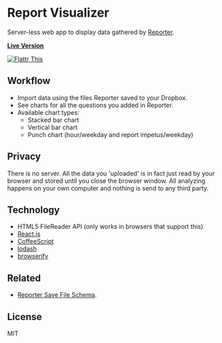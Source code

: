 # Report Visualizer

Server-less web app to display data gathered by [Reporter].

**[Live Version](http://killercup.github.io/report-visualizer/)**

[![Flattr This](http://api.flattr.com/button/flattr-badge-large.png)](http://flattr.com/thing/2729835/)

[Reporter]: http://www.reporter-app.com/

## Workflow

- Import data using the files Reporter saved to your Dropbox.
- See charts for all the questions you added in Reporter.
- Available chart types:
    - Stacked bar chart
    - Vertical bar chart
    - Punch chart (hour/weekday and report impetus/weekday)

## Privacy

There is no server. All the data you 'uploaded' is in fact just read by your browser and stored until you close the browser window. All analyzing happens on your own computer and nothing is send to any third party.

## Technology

- HTML5 FileReader API (only works in browsers that support this)
- [React.js](http://facebook.github.io/react/)
- [CoffeeScript](http://coffeescript.org/)
- [lodash](http://lodash.com/)
- [browserify](http://browserify.org/)

## Related

- [Reporter Save File Schema](https://gist.github.com/dbreunig/9315705).

## License

MIT
